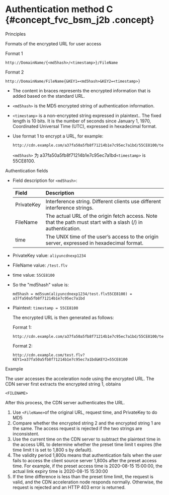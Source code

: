 # Authentication method C {#concept_fvc_bsm_j2b .concept}

Principles

Formats of the encrypted URL for user access

Format 1

```
http://DomainName/{<md5hash>/<timestamp>}/FileName
```

Format 2

```
http://DomainName/FileName{&KEY1=<md5hash>&KEY2=<timestamp>}
```

-   The content in braces represents the encrypted information that is added based on the standard URL.
-   `<md5hash>` is the MD5 encrypted string of authentication information.
-   `<timestamp>` is a non-encrypted string expressed in plaintext.. The fixed length is 10 bits. It is the number of seconds since January 1, 1970, Coordinated Universal Time \(UTC\), expressed in hexadecimal format.
-   Use format 1 to encrypt a URL, for example:

    ```
    http://cdn.example.com/a37fa50a5fb8f71214b1e7c95ec7a1bd/55CE8100/test.flv
    ```

    `<md5hash>` 为 a37fa50a5fb8f71214b1e7c95ec7a1bd`<timestamp>` is 55CE8100.


Authentication fields

-   Field description for `<md5hash>`:

    |Field|Description|
    |:----|:----------|
    |PrivateKey|Interference string. Different clients use different interference strings.|
    |FileName|The actual URL of the origin fetch access. Note that the path must start with a slash \(/\) in authentication.|
    |time|The UNIX time of the user’s access to the origin server, expressed in hexadecimal format.|

-   PrivateKey value: `aliyuncdnexp1234`
-   FileName value: `/test.flv`
-   time value: `55CE8100`
-   So the "md5hash" value is:

    ```
    md5hash = md5sum(aliyuncdnexp1234/test.flv55CE8100) = a37fa50a5fb8f71214b1e7c95ec7a1bd
    ```

-   Plaintext: `timestamp = 55CE8100`

    The encrypted URL is then generated as follows:

    Format 1:

    ```
    http://cdn.example.com/a37fa50a5fb8f71214b1e7c95ec7a1bd/55CE8100/test.flv
    ```

    Format 2:

    ```
    http://cdn.example.com/test.flv?KEY1=a37fa50a5fb8f71214b1e7c95ec7a1bd&KEY2=55CE8100
    ```


Example

The user accesses the acceleration node using the encrypted URL. The CDN server first extracts the encrypted string 1, obtains

`<FILENAME>`

After this process, the CDN server authenticates the URL.

1.  Use `<FileName>`of the original URL, request time, and PrivateKey to do MD5
2.  Compare whether the encrypted string 2 and the encrypted string 1 are the same. The access request is rejected if the two strings are inconsistent.
3.  Use the current time on the CDN server to subtract the plaintext time in the access URL to determine whether the preset time limit t expires \(the time limit t is set to 1,800 s by default\).
4.  The validity period 1,800s means that authentication fails when the user fails to access the client source server 1,800s after the preset access time. For example, if the preset access time is 2020-08-15 15:00:00, the actual link expiry time is 2020-08-15 15:30:00
5.  If the time difference is less than the preset time limit, the request is valid, and the CDN acceleration node responds normally. Otherwise, the request is rejected and an HTTP 403 error is returned.

